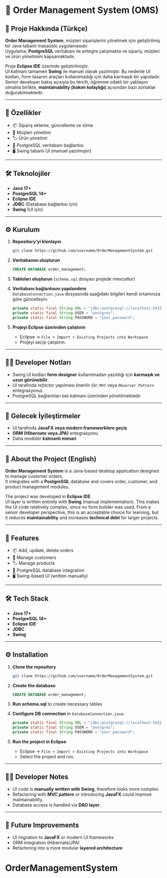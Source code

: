 # 📌 Order Management System (OMS)

## 📖 Proje Hakkında (Türkçe)
**Order Management System**, müşteri siparişlerini yönetmek için geliştirilmiş bir Java tabanlı masaüstü uygulamasıdır.  
Uygulama; **PostgreSQL** veritabanı ile entegre çalışmakta ve sipariş, müşteri ve ürün yönetimini kapsamaktadır.  

Proje **Eclipse IDE** üzerinde geliştirilmiştir.  
UI katmanı tamamen **Swing** ile manuel olarak yazılmıştır. Bu nedenle UI kodları, form tasarım araçları kullanılmadığı için daha karmaşık bir yapıdadır. Senior developer bakış açısıyla bu tercih, öğrenme odaklı bir yaklaşım olmakla birlikte, **maintainability (bakım kolaylığı)** açısından bazı zorluklar doğurabilmektedir.

---

## 🚀 Özellikler
- 📦 Sipariş ekleme, güncelleme ve silme  
- 👤 Müşteri yönetimi  
- 🏷️ Ürün yönetimi  
- 🔗 PostgreSQL veritabanı bağlantısı  
- 🖥️ Swing tabanlı UI (manuel yazılmıştır)  

---

## 🛠️ Teknolojiler
- **Java 17+**  
- **PostgreSQL 14+**  
- **Eclipse IDE**  
- **JDBC** (Database bağlantısı için)  
- **Swing** (UI için)  

---

## ⚙️ Kurulum
1. **Repository’yi klonlayın**  
   ```bash
   git clone https://github.com/username/OrderManagementSystem.git
   ```

2. **Veritabanını oluşturun**  
   ```sql
   CREATE DATABASE order_management;
   ```

3. **Tabloları oluşturun** (`schema.sql` dosyası projede mevcuttur)  

4. **Veritabanı bağlantısını yapılandırın**  
   `DatabaseConnection.java` dosyasında aşağıdaki bilgileri kendi ortamınıza göre güncelleyin:  
   ```java
   private static final String URL = "jdbc:postgresql://localhost:5432/order_management";
   private static final String USER = "postgres";
   private static final String PASSWORD = "your_password";
   ```

5. **Projeyi Eclipse üzerinden çalıştırın**  
   - Eclipse → `File > Import > Existing Projects into Workspace`  
   - Projeyi seçip çalıştırın.  

---

## 🧑‍💻 Developer Notları
- Swing UI kodları **form designer** kullanılmadan yazıldığı için **karmaşık ve uzun görünebilir**.  
- UI tarafında *refactor* yapılması önerilir (ör: `MVC` veya `Observer Pattern` entegrasyonu).  
- PostgreSQL bağlantıları `DAO` katmanı üzerinden yönetilmektedir.  

---

## 🔮 Gelecek İyileştirmeler
- UI tarafında **JavaFX veya modern frameworklere geçiş**  
- **ORM (Hibernate veya JPA)** entegrasyonu  
- Daha modüler **katmanlı mimari**  

---

## 📖 About the Project (English)
**Order Management System** is a Java-based desktop application designed to manage customer orders.  
It integrates with a **PostgreSQL** database and covers order, customer, and product management modules.  

The project was developed in **Eclipse IDE**.  
UI layer is written entirely with **Swing** (manual implementation). This makes the UI code relatively complex, since no form builder was used. From a senior developer perspective, this is an acceptable choice for learning, but it reduces **maintainability** and increases **technical debt** for larger projects.

---

## 🚀 Features
- 📦 Add, update, delete orders  
- 👤 Manage customers  
- 🏷️ Manage products  
- 🔗 PostgreSQL database integration  
- 🖥️ Swing-based UI (written manually)  

---

## 🛠️ Tech Stack
- **Java 17+**  
- **PostgreSQL 14+**  
- **Eclipse IDE**  
- **JDBC**  
- **Swing**  

---

## ⚙️ Installation
1. **Clone the repository**  
   ```bash
   git clone https://github.com/username/OrderManagementSystem.git
   ```

2. **Create the database**  
   ```sql
   CREATE DATABASE order_management;
   ```

3. **Run schema.sql** to create necessary tables  

4. **Configure DB connection** in `DatabaseConnection.java`:  
   ```java
   private static final String URL = "jdbc:postgresql://localhost:5432/order_management";
   private static final String USER = "postgres";
   private static final String PASSWORD = "your_password";
   ```

5. **Run the project in Eclipse**  
   - Eclipse → `File > Import > Existing Projects into Workspace`  
   - Select the project and run.  

---

## 🧑‍💻 Developer Notes
- UI code is **manually written with Swing**, therefore looks more complex.  
- Refactoring with **MVC pattern** or introducing **JavaFX** could improve maintainability.  
- Database access is handled via **DAO layer**.  

---

## 🔮 Future Improvements
- UI migration to **JavaFX** or modern UI frameworks  
- ORM integration (Hibernate/JPA)  
- Refactoring into a more modular **layered architecture**  
# OrderManagementSystem